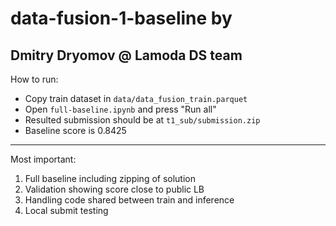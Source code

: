 # data-fusion-1-baseline by 
## Dmitry Dryomov @ Lamoda DS team
How to run:
* Copy train dataset in `data/data_fusion_train.parquet`
* Open `full-baseline.ipynb` and press "Run all"
* Resulted submission should be at `t1_sub/submission.zip`
* Baseline score is 0.8425

----
Most important:
1. Full baseline including zipping of solution 
2. Validation showing score close to public LB
3. Handling code shared between train and inference
4. Local submit testing 
